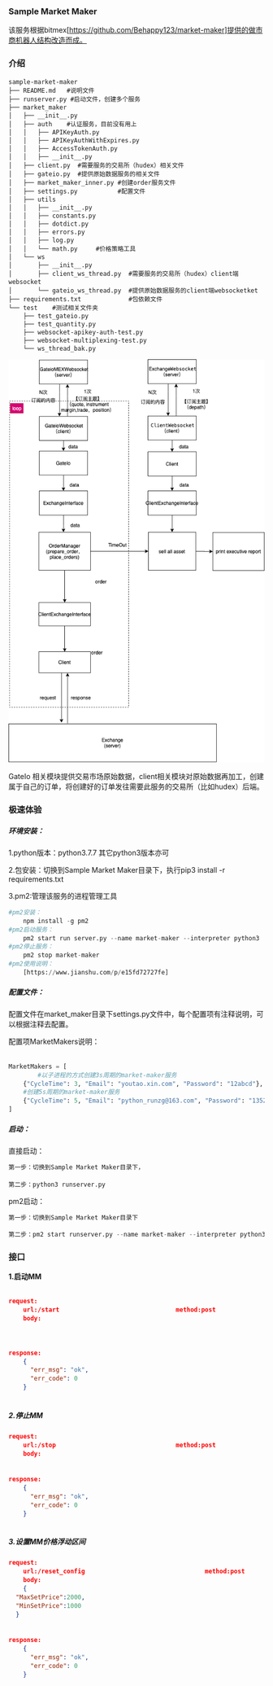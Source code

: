 ###  Sample Market Maker

该服务根据bitmex[https://github.com/Behappy123/market-maker]提供的做市商机器人结构改造而成。

### 介绍

```
sample-market-maker
├── README.md   #说明文件
├── runserver.py #启动文件，创建多个服务
├── market_maker 
│   ├── __init__.py
│   ├── auth    #认证服务，目前没有用上
│   │   ├── APIKeyAuth.py
│   │   ├── APIKeyAuthWithExpires.py
│   │   ├── AccessTokenAuth.py
│   │   ├── __init__.py
│   ├── client.py  #需要服务的交易所（hudex）相关文件
│   ├── gateio.py  #提供原始数据服务的相关文件
│   ├── market_maker_inner.py #创建order服务文件
│   ├── settings.py           #配置文件
│   ├── utils
│   │   ├── __init__.py
│   │   ├── constants.py      
│   │   ├── dotdict.py
│   │   ├── errors.py
│   │   ├── log.py
│   │   └── math.py     #价格策略工具
│   └── ws
│       ├── __init__.py
│       ├── client_ws_thread.py  #需要服务的交易所（hudex）client端websocket
│       └── gateio_ws_thread.py  #提供原始数据服务的client端websocketket
├── requirements.txt             #包依赖文件
└── test    #测试相关文件夹
    ├── test_gateio.py          
    ├── test_quantity.py
    ├── websocket-apikey-auth-test.py
    ├── websocket-multiplexing-test.py
    └── ws_thread_bak.py
```

![MM流程图](./MM流程图.png)



GateIo 相关模块提供交易市场原始数据，client相关模块对原始数据再加工，创建属于自己的订单，将创建好的订单发往需要此服务的交易所（比如hudex）后端。

### 极速体验

##### 环境安装：

1.python版本：python3.7.7    其它python3版本亦可

2.包安装：切换到Sample Market Maker目录下，执行pip3 install -r requirements.txt

3.pm2:管理该服务的进程管理工具

```python
#pm2安装：
	npm install -g pm2
#pm2启动服务：
	pm2 start run server.py --name market-maker --interpreter python3
#pm2停止服务：
	pm2 stop market-maker
#pm2使用说明：
	[https://www.jianshu.com/p/e15fd72727fe]
```

##### 配置文件：

配置文件在market_maker目录下settings.py文件中，每个配置项有注释说明，可以根据注释去配置。

配置项MarketMakers说明：

```python

MarketMakers = [
		#以子进程的方式创建3s周期的market-maker服务
    {"CycleTime": 3, "Email": "youtao.xin.com", "Password": "12abcd"},
  	#创建5s周期的market-maker服务
    {"CycleTime": 5, "Email": "python_runzg@163.com", "Password": "1352zr"},
]

```



##### 启动：

直接启动：

```python
第一步：切换到Sample Market Maker目录下，

第二步：python3 runserver.py
```

pm2启动：

```python
第一步：切换到Sample Market Maker目录下

第二步：pm2 start runserver.py --name market-maker --interpreter python3

```



 

### 接口



**1.启动MM**



```json

request:
	url:/start                                method:post
	body:

 
  
response:
    {
      "err_msg": "ok",
      "err_code": 0
    }
	
```

##### 2.停止MM

```json
request:
	url:/stop                                 method:post
	body:

  
response:
    {
      "err_msg": "ok",
      "err_code": 0
    }
	


```

##### 3.设置MM价格浮动区间

```json
request:
	url:/reset_config                                 method:post
	body:
	{
  "MaxSetPrice":2000,
  "MinSetPrice":1000
  }
  
  
response:
    {
      "err_msg": "ok",
      "err_code": 0
    }
	

```



​		







